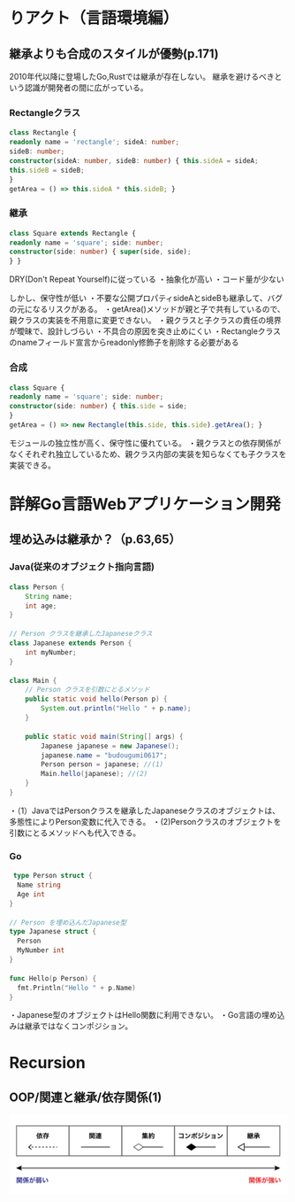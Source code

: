 # りアクト（言語環境編）
## 継承よりも合成のスタイルが優勢(p.171)
2010年代以降に登場したGo,Rustでは継承が存在しない。
継承を避けるべきという認識が開発者の間に広がっている。
### Rectangleクラス
```ts
class Rectangle {
readonly name = 'rectangle'; sideA: number;
sideB: number;
constructor(sideA: number, sideB: number) { this.sideA = sideA;
this.sideB = sideB;
}
getArea = () => this.sideA * this.sideB; }
```


### 継承
```ts
class Square extends Rectangle {
readonly name = 'square'; side: number;
constructor(side: number) { super(side, side);
} }
```

DRY(Don't Repeat Yourself)に従っている
・抽象化が高い
・コード量が少ない

しかし、保守性が低い
・不要な公開プロパティsideAとsideBも継承して、バグの元になるリスクがある。
・getArea()メソッドが親と子で共有しているので、親クラスの実装を不用意に変更できない。
・親クラスと子クラスの責任の境界が曖昧で、設計しづらい
・不具合の原因を突き止めにくい
・Rectangleクラスのnameフィールド宣言からreadonly修飾子を削除する必要がある

### 合成
```ts
class Square {
readonly name = 'square'; side: number;
constructor(side: number) { this.side = side;
}
getArea = () => new Rectangle(this.side, this.side).getArea(); }
```

モジュールの独立性が高く、保守性に優れている。
・親クラスとの依存関係がなくそれぞれ独立しているため、親クラス内部の実装を知らなくても子クラスを実装できる。

# 詳解Go言語Webアプリケーション開発
## 埋め込みは継承か？（p.63,65）
### Java(従来のオブジェクト指向言語)
```java
class Person {
    String name;
    int age;
}

// Person クラスを継承したJapaneseクラス
class Japanese extends Person {
    int myNumber;
}

class Main {
    // Person クラスを引数にとるメソッド
    public static void hello(Person p) {
        System.out.println("Hello " + p.name);
    }

    public static void main(String[] args) {
        Japanese japanese = new Japanese();
        japanese.name = "budougumi0617";
        Person person = japanese; //(1)
        Main.hello(japanese); //(2)
    }
}
```

・（1）JavaではPersonクラスを継承したJapaneseクラスのオブジェクトは、多態性によりPerson変数に代入できる。
・(2)Personクラスのオブジェクトを引数にとるメソッドへも代入できる。

### Go

```go
 type Person struct {
  Name string
  Age int
}

// Person を埋め込んだJapanese型
type Japanese struct {
  Person
  MyNumber int
}

func Hello(p Person) {
  fmt.Println("Hello " + p.Name)
}
```

・Japanese型のオブジェクトはHello関数に利用できない。
・Go言語の埋め込みは継承ではなくコンポジション。

# Recursion
## OOP/関連と継承/依存関係(1)
![コンポジション](dependency.png)

